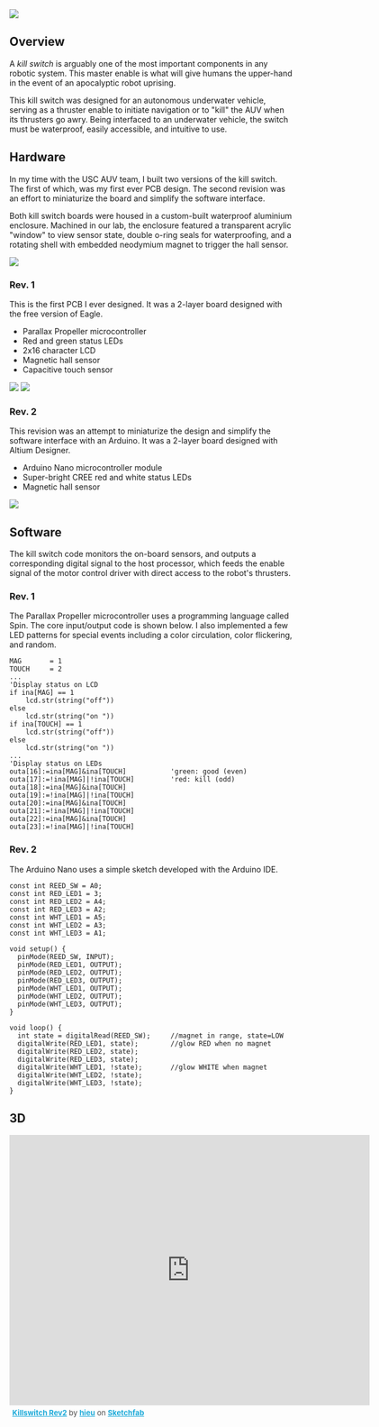 <img src="http://niftyhedgehog.com/usc-auv-kill-switch/images/kill_switch_glow.jpg">

## Overview
A *kill switch* is arguably one of the most important components in any robotic system. This master enable is what will give humans the upper-hand in the event of an apocalyptic robot uprising.

This kill switch was designed for an autonomous underwater vehicle, serving as a thruster enable to initiate navigation or to "kill" the AUV when its thrusters go awry. Being interfaced to an underwater vehicle, the switch must be waterproof, easily accessible, and intuitive to use.

## Hardware
In my time with the USC AUV team, I built two versions of the kill switch. The first of which, was my first ever PCB design. The second revision was an effort to miniaturize the board and simplify the software interface.

Both kill switch boards were housed in a custom-built waterproof aluminium enclosure. Machined in our lab, the enclosure featured a transparent acrylic "window" to view sensor state, double o-ring seals for waterproofing, and a rotating shell with embedded neodymium magnet to trigger the hall sensor.

<img src="http://niftyhedgehog.com/usc-auv-kill-switch/images/kill_switch_enclosure.jpg">

### Rev. 1
This is the first PCB I ever designed. It was a 2-layer board designed with the free version of Eagle.

* Parallax Propeller microcontroller
* Red and green status LEDs
* 2x16 character LCD
* Magnetic hall sensor
* Capacitive touch sensor

<img src="http://niftyhedgehog.com/usc-auv-kill-switch/images/killswitch_rev1.png">

<img src="http://niftyhedgehog.com/usc-auv-kill-switch/images/kill_switch_v1.jpg">

### Rev. 2
This revision was an attempt to miniaturize the design and simplify the software interface with an Arduino. It was a 2-layer board designed with Altium Designer.

* Arduino Nano microcontroller module
* Super-bright CREE red and white status LEDs
* Magnetic hall sensor

<img src="http://niftyhedgehog.com/usc-auv-kill-switch/images/kill_switch_v2.jpg">

## Software
The kill switch code monitors the on-board sensors, and outputs a corresponding digital signal to the host processor, which feeds the enable signal of the motor control driver with direct access to the robot's thrusters. 

### Rev. 1
The Parallax Propeller microcontroller uses a programming language called Spin. The core input/output code is shown below. I also implemented a few LED patterns for special events including a color circulation, color flickering, and random.

```
MAG       = 1
TOUCH     = 2
...
'Display status on LCD
if ina[MAG] == 1
	lcd.str(string("off"))
else
	lcd.str(string("on "))
if ina[TOUCH] == 1
	lcd.str(string("off"))
else
	lcd.str(string("on "))
...
'Display status on LEDs
outa[16]:=ina[MAG]&ina[TOUCH]           'green: good (even)
outa[17]:=!ina[MAG]|!ina[TOUCH]         'red: kill (odd)
outa[18]:=ina[MAG]&ina[TOUCH]
outa[19]:=!ina[MAG]|!ina[TOUCH]
outa[20]:=ina[MAG]&ina[TOUCH]
outa[21]:=!ina[MAG]|!ina[TOUCH]
outa[22]:=ina[MAG]&ina[TOUCH]
outa[23]:=!ina[MAG]|!ina[TOUCH]
```


### Rev. 2
The Arduino Nano uses a simple sketch developed with the Arduino IDE.

```
const int REED_SW = A0;
const int RED_LED1 = 3;
const int RED_LED2 = A4;
const int RED_LED3 = A2;
const int WHT_LED1 = A5;
const int WHT_LED2 = A3;
const int WHT_LED3 = A1;

void setup() {                
  pinMode(REED_SW, INPUT); 
  pinMode(RED_LED1, OUTPUT);
  pinMode(RED_LED2, OUTPUT);
  pinMode(RED_LED3, OUTPUT); 
  pinMode(WHT_LED1, OUTPUT);  
  pinMode(WHT_LED2, OUTPUT);  
  pinMode(WHT_LED3, OUTPUT);
}

void loop() {
  int state = digitalRead(REED_SW);  	//magnet in range, state=LOW
  digitalWrite(RED_LED1, state);		//glow RED when no magnet
  digitalWrite(RED_LED2, state);
  digitalWrite(RED_LED3, state);
  digitalWrite(WHT_LED1, !state);		//glow WHITE when magnet
  digitalWrite(WHT_LED2, !state);
  digitalWrite(WHT_LED3, !state);
}
```

## 3D
<iframe width="640" height="480" src="https://sketchfab.com/models/898664f4c2684241bb64e732e865a336/embed" frameborder="0" allowfullscreen mozallowfullscreen="true" webkitallowfullscreen="true" onmousewheel=""></iframe>

<p style="font-size: 13px; font-weight: normal; margin: 5px; color: #4A4A4A;">
    <a href="https://sketchfab.com/models/898664f4c2684241bb64e732e865a336?utm_source=oembed&utm_medium=embed&utm_campaign=898664f4c2684241bb64e732e865a336" target="_blank" style="font-weight: bold; color: #1CAAD9;">Killswitch Rev2</a>
    by <a href="https://sketchfab.com/hieu?utm_source=oembed&utm_medium=embed&utm_campaign=898664f4c2684241bb64e732e865a336" target="_blank" style="font-weight: bold; color: #1CAAD9;">hieu</a>
    on <a href="https://sketchfab.com?utm_source=oembed&utm_medium=embed&utm_campaign=898664f4c2684241bb64e732e865a336" target="_blank" style="font-weight: bold; color: #1CAAD9;">Sketchfab</a>
</p>
